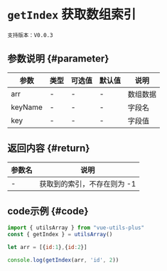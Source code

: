 # `getIndex` 获取数组索引

`支持版本：V0.0.3`

## 参数说明 {#parameter}

| 参数      | 类型  | 可选值 | 默认值 | 说明   |
|---------|-----|-----|-----|------|
| arr     | -   | -   | -   | 数组数据 |
| keyName | -   | -   | -   | 字段名  |
| key     | -   | -   | -   | 字段值  |


## 返回内容 {#return}

| 参数名 | 说明              |
|-----|-----------------|
| -   | 获取到的索引，不存在则为 -1 |


## code示例 {#code}

```javascript
import { utilsArray } from "vue-utils-plus"
const { getIndex } = utilsArray()

let arr = [{id:1},{id:2}]

console.log(getIndex(arr, 'id', 2))
```
